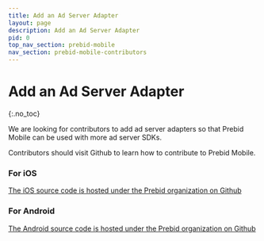 ```yaml
---
title: Add an Ad Server Adapter
layout: page
description: Add an Ad Server Adapter
pid: 0
top_nav_section: prebid-mobile
nav_section: prebid-mobile-contributors
---
```


<div class="bs-docs-section" markdown="1">

# Add an Ad Server Adapter
{:.no_toc}

We are looking for contributors to add ad server adapters so that Prebid Mobile can be used with more ad server SDKs.

Contributors should visit Github to learn how to contribute to Prebid Mobile.

### For iOS

[The iOS source code is hosted under the Prebid organization on Github](https://github.com/prebid/prebid-mobile-ios)

### For Android

[The Android source code is hosted under the Prebid organization on Github](https://github.com/prebid/prebid-mobile-android)


</div>
